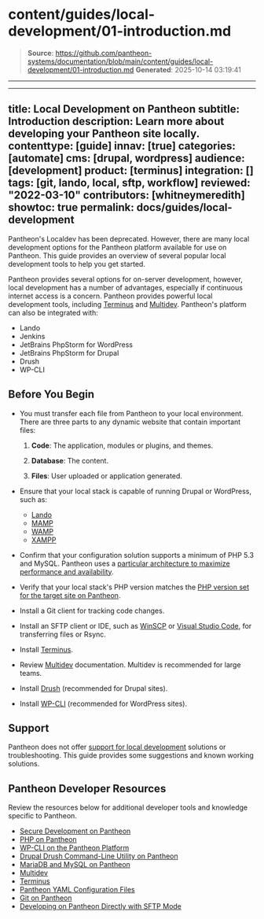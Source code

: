 # content/guides/local-development/01-introduction.md

> **Source**: https://github.com/pantheon-systems/documentation/blob/main/content/guides/local-development/01-introduction.md
> **Generated**: 2025-10-14 03:19:41

---

---
title: Local Development on Pantheon
subtitle: Introduction
description: Learn more about developing your Pantheon site locally.
contenttype: [guide]
innav: [true]
categories: [automate]
cms: [drupal, wordpress]
audience: [development]
product: [terminus]
integration: []
tags: [git, lando, local, sftp, workflow]
reviewed: "2022-03-10"
contributors: [whitneymeredith]
showtoc: true
permalink: docs/guides/local-development
---

Pantheon's Localdev has been deprecated. However, there are many local development options for the Pantheon platform available for use on Pantheon. This guide provides an overview of several popular local development tools to help you get started.

Pantheon provides several options for on-server development, however, local development has a number of advantages, especially if continuous internet access is a concern. Pantheon provides powerful local development tools, including [Terminus](/terminus) and [Multidev](/guides/multidev). Pantheon's platform can also be integrated with:

- Lando
- Jenkins
- JetBrains PhpStorm for WordPress
- JetBrains PhpStorm for Drupal
- Drush
- WP-CLI

## Before You Begin

- You must transfer each file from Pantheon to your local environment. There are three parts to any dynamic website that contain important files:

    1. **Code**: The application, modules or plugins, and themes.

    1. **Database**: The content.

    1. **Files**: User uploaded or application generated.

- Ensure that your local stack is capable of running Drupal or WordPress, such as:
    - [Lando](https://github.com/lando/lando)
    - [MAMP](https://www.mamp.info/en/)
    - [WAMP](http://www.wampserver.com/)
    - [XAMPP](https://www.apachefriends.org/index.html)

-  Confirm that your configuration solution supports a minimum of PHP 5.3 and MySQL. Pantheon uses a [particular architecture to maximize performance and availability](/application-containers).

- Verify that your local stack's PHP version matches the [PHP version set for the target site on Pantheon](/guides/php/php-versions/#verify-current-php-versions).

- Install a Git client for tracking code changes.

- Install an SFTP client or IDE, such as [WinSCP](/guides/sftp/winscp) or [Visual Studio Code](/guides/local-development/visual-studio-code), for transferring files or Rsync.

- Install [Terminus](/terminus).

- Review [Multidev](/guides/multidev) documentation. Multidev is recommended for large teams.

- Install [Drush](/guides/drush) (recommended for Drupal sites).

- Install [WP-CLI](/guides/wp-cli) (recommended for WordPress sites).

## Support

Pantheon does not offer [support for local development](/guides/support/#local-development) solutions or troubleshooting. This guide provides some suggestions and known working solutions.

## Pantheon Developer Resources

Review the resources below for additional developer tools and knowledge specific to Pantheon.

- [Secure Development on Pantheon](/guides/secure-development)
- [PHP on Pantheon](/guides/php)
- [WP-CLI on the Pantheon Platform](/guides/wp-cli)
- [Drupal Drush Command-Line Utility on Pantheon](/guides/drush)
- [MariaDB and MySQL on Pantheon](/guides/mariadb-mysql)
- [Multidev](/guides/multidev)
- [Terminus](/terminus)
- [Pantheon YAML Configuration Files](/pantheon-yml)
- [Git on Pantheon](/guides/git)
- [Developing on Pantheon Directly with SFTP Mode](/guides/sftp)
